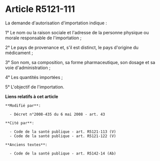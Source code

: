# Article R5121-111

La demande d'autorisation d'importation indique :

1° Le nom ou la raison sociale et l'adresse de la personne physique ou morale responsable de l'importation ;

2° Le pays de provenance et, s'il est distinct, le pays d'origine du médicament ;

3° Son nom, sa composition, sa forme pharmaceutique, son dosage et sa voie d'administration ;

4° Les quantités importées ;

5° L'objectif de l'importation.

**Liens relatifs à cet article**

	**Modifié par**:

	  - Décret n°2008-435 du 6 mai 2008 - art. 43

	**Cité par**:

	  - Code de la santé publique - art. R5121-113 (V)
	  - Code de la santé publique - art. R5121-122 (V)

	**Anciens textes**:

	  - Code de la santé publique - art. R5142-14 (Ab)

